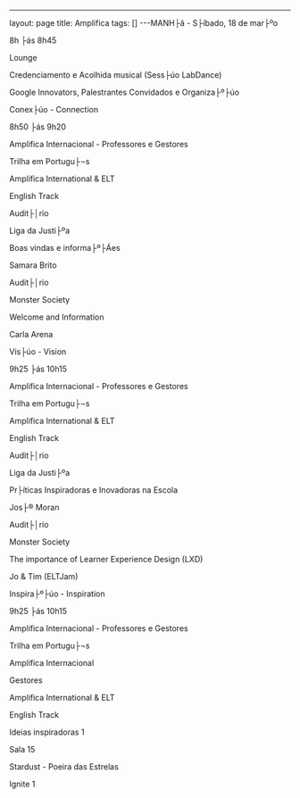 ---
layout: page
title: Amplifica
tags: []
---MANH├â - S├íbado, 18 de mar├ºo
  
8h ├ás 8h45
    
Lounge
    
Credenciamento e Acolhida musical (Sess├úo LabDance)


Google Innovators, Palestrantes Convidados e Organiza├º├úo
  
Conex├úo - Connection
  
8h50 ├ás 9h20
   
    
Amplifica Internacional - Professores e Gestores  

Trilha em Portugu├¬s


    
Amplifica International & ELT  

English Track

  
Audit├│rio 


Liga da Justi├ºa
    
Boas vindas e informa├º├Áes 

Samara Brito

Audit├│rio 


Monster Society
    
Welcome and Information


Carla Arena
 
Vis├úo - Vision

9h25 ├ás 10h15
   
    
Amplifica Internacional - Professores e Gestores  

Trilha em Portugu├¬s


    
Amplifica International & ELT  

English Track

  
Audit├│rio 


Liga da Justi├ºa
    
Pr├íticas Inspiradoras e Inovadoras na Escola  

Jos├® Moran

Audit├│rio 


Monster Society
    
The importance of Learner Experience Design (LXD)


Jo & Tim (ELTJam)




Inspira├º├úo - Inspiration

9h25 ├ás 10h15

    
Amplifica Internacional - Professores e Gestores  

Trilha em Portugu├¬s
    
    
Amplifica Internacional 

Gestores

    
Amplifica International & ELT  

English Track


Ideias inspiradoras 1
    
    
Sala 15

Stardust  - Poeira das Estrelas

    
Ignite 1

